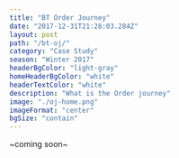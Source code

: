 ```yaml
---
title: "BT Order Journey"
date: "2017-12-31T21:28:03.284Z"
layout: post
path: "/bt-oj/"
category: "Case Study"
season: "Winter 2017"
headerBgColor: "light-gray"
homeHeaderBgColor: "white"
headerTextColor: "white"
description: "What is the Order journey"
image: "./oj-home.png"
imageFormat: "center"
bgSize: "contain"
---
```


<div class="f4 measure-wide center">

~coming soon~

</div>

